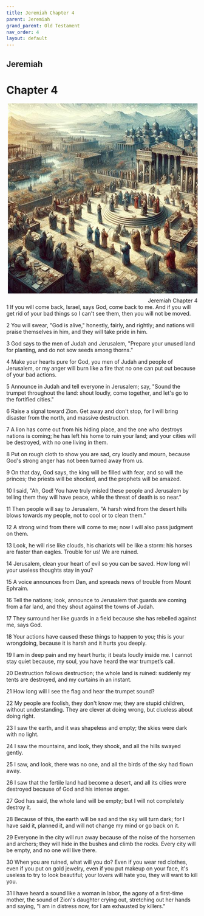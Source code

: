 ```yaml
---
title: Jeremiah Chapter 4
parent: Jeremiah
grand_parent: Old Testament
nav_order: 4
layout: default
---
```


## Jeremiah

# Chapter 4

<div style="clear: both; text-align: right;">
    <img src="/assets/Image/Jeremiah/500/4.jpg" alt="Jeremiah Chapter 4" class="chapter-image" style="max-width: 100%; height: auto; float: right; margin: 0 0 10px 10px; padding-left: 10%;">
    <figcaption style="font-size: 14px;">Jeremiah Chapter 4</figcaption>
</div>
1 If you will come back, Israel, says God, come back to me. And if you will get rid of your bad things so I can't see them, then you will not be moved.

2 You will swear, "God is alive," honestly, fairly, and rightly; and nations will praise themselves in him, and they will take pride in him.

3 God says to the men of Judah and Jerusalem, "Prepare your unused land for planting, and do not sow seeds among thorns."

4 Make your hearts pure for God, you men of Judah and people of Jerusalem, or my anger will burn like a fire that no one can put out because of your bad actions.

5 Announce in Judah and tell everyone in Jerusalem; say, "Sound the trumpet throughout the land: shout loudly, come together, and let's go to the fortified cities."

6 Raise a signal toward Zion. Get away and don't stop, for I will bring disaster from the north, and massive destruction.

7 A lion has come out from his hiding place, and the one who destroys nations is coming; he has left his home to ruin your land; and your cities will be destroyed, with no one living in them.

8 Put on rough cloth to show you are sad, cry loudly and mourn, because God's strong anger has not been turned away from us.

9 On that day, God says, the king will be filled with fear, and so will the princes; the priests will be shocked, and the prophets will be amazed.

10 I said, "Ah, God! You have truly misled these people and Jerusalem by telling them they will have peace, while the threat of death is so near."

11 Then people will say to Jerusalem, "A harsh wind from the desert hills blows towards my people, not to cool or to clean them."

12 A strong wind from there will come to me; now I will also pass judgment on them.

13 Look, he will rise like clouds, his chariots will be like a storm: his horses are faster than eagles. Trouble for us! We are ruined.

14 Jerusalem, clean your heart of evil so you can be saved. How long will your useless thoughts stay in you?

15 A voice announces from Dan, and spreads news of trouble from Mount Ephraim.

16 Tell the nations; look, announce to Jerusalem that guards are coming from a far land, and they shout against the towns of Judah.

17 They surround her like guards in a field because she has rebelled against me, says God.

18 Your actions have caused these things to happen to you; this is your wrongdoing, because it is harsh and it hurts you deeply.

19 I am in deep pain and my heart hurts; it beats loudly inside me. I cannot stay quiet because, my soul, you have heard the war trumpet’s call.

20 Destruction follows destruction; the whole land is ruined: suddenly my tents are destroyed, and my curtains in an instant.

21 How long will I see the flag and hear the trumpet sound?

22 My people are foolish, they don't know me; they are stupid children, without understanding. They are clever at doing wrong, but clueless about doing right.

23 I saw the earth, and it was shapeless and empty; the skies were dark with no light.

24 I saw the mountains, and look, they shook, and all the hills swayed gently.

25 I saw, and look, there was no one, and all the birds of the sky had flown away.

26 I saw that the fertile land had become a desert, and all its cities were destroyed because of God and his intense anger.

27 God has said, the whole land will be empty; but I will not completely destroy it.

28 Because of this, the earth will be sad and the sky will turn dark; for I have said it, planned it, and will not change my mind or go back on it.

29 Everyone in the city will run away because of the noise of the horsemen and archers; they will hide in the bushes and climb the rocks. Every city will be empty, and no one will live there.

30 When you are ruined, what will you do? Even if you wear red clothes, even if you put on gold jewelry, even if you put makeup on your face, it's useless to try to look beautiful; your lovers will hate you, they will want to kill you.

31 I have heard a sound like a woman in labor, the agony of a first-time mother, the sound of Zion's daughter crying out, stretching out her hands and saying, "I am in distress now, for I am exhausted by killers."


